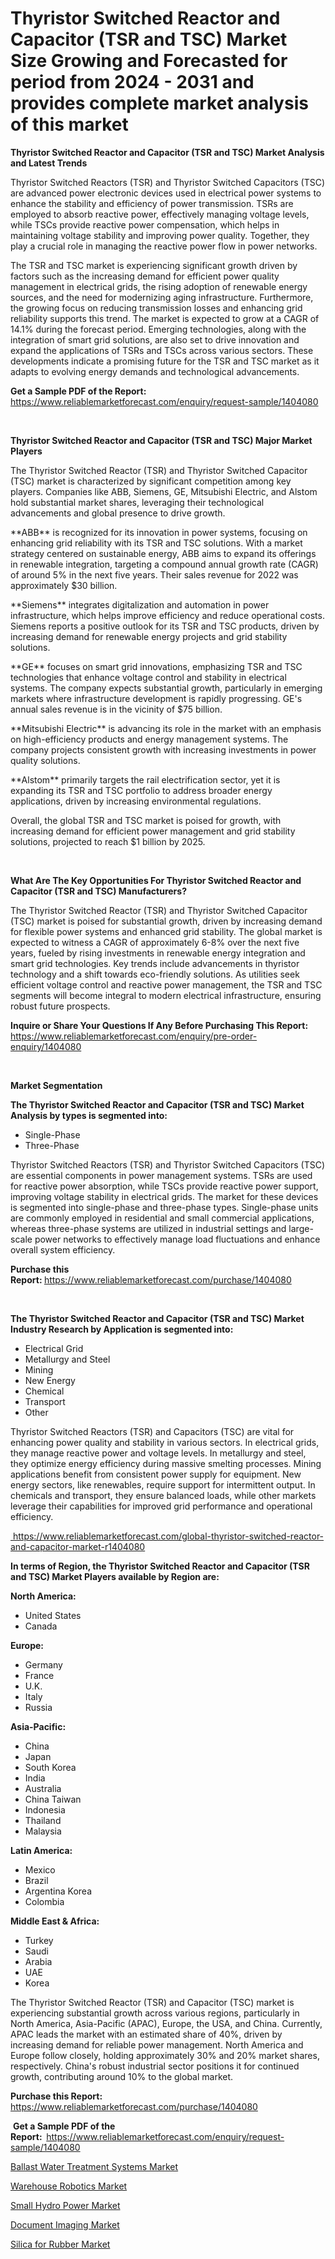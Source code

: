 <p><h1>Thyristor Switched Reactor and Capacitor (TSR and TSC) Market Size Growing and Forecasted for period from 2024 - 2031 and provides complete market analysis of this market</h1></p><p><strong>Thyristor Switched Reactor and Capacitor (TSR and TSC) Market Analysis and Latest Trends</strong></p>
<p><p>Thyristor Switched Reactors (TSR) and Thyristor Switched Capacitors (TSC) are advanced power electronic devices used in electrical power systems to enhance the stability and efficiency of power transmission. TSRs are employed to absorb reactive power, effectively managing voltage levels, while TSCs provide reactive power compensation, which helps in maintaining voltage stability and improving power quality. Together, they play a crucial role in managing the reactive power flow in power networks.</p><p>The TSR and TSC market is experiencing significant growth driven by factors such as the increasing demand for efficient power quality management in electrical grids, the rising adoption of renewable energy sources, and the need for modernizing aging infrastructure. Furthermore, the growing focus on reducing transmission losses and enhancing grid reliability supports this trend. The market is expected to grow at a CAGR of 14.1% during the forecast period. Emerging technologies, along with the integration of smart grid solutions, are also set to drive innovation and expand the applications of TSRs and TSCs across various sectors. These developments indicate a promising future for the TSR and TSC market as it adapts to evolving energy demands and technological advancements.</p></p>
<p><strong>Get a Sample PDF of the Report:&nbsp;</strong> <a href="https://www.reliablemarketforecast.com/enquiry/request-sample/1404080?utm_campaign=1326&utm_medium=2&utm_source=Github&utm_content=ia&utm_term=23102024&utm_id=thyristor-switched-reactor-and-capacitor-tsr-and-tsc">https://www.reliablemarketforecast.com/enquiry/request-sample/1404080</a></p>
<p>&nbsp;</p>
<p><strong>Thyristor Switched Reactor and Capacitor (TSR and TSC) Major Market Players</strong></p>
<p><p>The Thyristor Switched Reactor (TSR) and Thyristor Switched Capacitor (TSC) market is characterized by significant competition among key players. Companies like ABB, Siemens, GE, Mitsubishi Electric, and Alstom hold substantial market shares, leveraging their technological advancements and global presence to drive growth.</p><p>**ABB** is recognized for its innovation in power systems, focusing on enhancing grid reliability with its TSR and TSC solutions. With a market strategy centered on sustainable energy, ABB aims to expand its offerings in renewable integration, targeting a compound annual growth rate (CAGR) of around 5% in the next five years. Their sales revenue for 2022 was approximately $30 billion.</p><p>**Siemens** integrates digitalization and automation in power infrastructure, which helps improve efficiency and reduce operational costs. Siemens reports a positive outlook for its TSR and TSC products, driven by increasing demand for renewable energy projects and grid stability solutions.</p><p>**GE** focuses on smart grid innovations, emphasizing TSR and TSC technologies that enhance voltage control and stability in electrical systems. The company expects substantial growth, particularly in emerging markets where infrastructure development is rapidly progressing. GE's annual sales revenue is in the vicinity of $75 billion.</p><p>**Mitsubishi Electric** is advancing its role in the market with an emphasis on high-efficiency products and energy management systems. The company projects consistent growth with increasing investments in power quality solutions.</p><p>**Alstom** primarily targets the rail electrification sector, yet it is expanding its TSR and TSC portfolio to address broader energy applications, driven by increasing environmental regulations.</p><p>Overall, the global TSR and TSC market is poised for growth, with increasing demand for efficient power management and grid stability solutions, projected to reach $1 billion by 2025.</p></p>
<p>&nbsp;</p>
<p><strong>What Are The Key Opportunities For Thyristor Switched Reactor and Capacitor (TSR and TSC) Manufacturers?</strong></p>
<p><p>The Thyristor Switched Reactor (TSR) and Thyristor Switched Capacitor (TSC) market is poised for substantial growth, driven by increasing demand for flexible power systems and enhanced grid stability. The global market is expected to witness a CAGR of approximately 6-8% over the next five years, fueled by rising investments in renewable energy integration and smart grid technologies. Key trends include advancements in thyristor technology and a shift towards eco-friendly solutions. As utilities seek efficient voltage control and reactive power management, the TSR and TSC segments will become integral to modern electrical infrastructure, ensuring robust future prospects.</p></p>
<p><strong>Inquire or Share Your Questions If Any Before Purchasing This Report:</strong> <a href="https://www.reliablemarketforecast.com/enquiry/pre-order-enquiry/1404080?utm_campaign=1326&utm_medium=2&utm_source=Github&utm_content=ia&utm_term=23102024&utm_id=thyristor-switched-reactor-and-capacitor-tsr-and-tsc">https://www.reliablemarketforecast.com/enquiry/pre-order-enquiry/1404080</a></p>
<p>&nbsp;</p>
<p><strong>Market Segmentation</strong></p>
<p><strong>The Thyristor Switched Reactor and Capacitor (TSR and TSC) Market Analysis by types is segmented into:</strong></p>
<p><ul><li>Single-Phase</li><li>Three-Phase</li></ul></p>
<p><p>Thyristor Switched Reactors (TSR) and Thyristor Switched Capacitors (TSC) are essential components in power management systems. TSRs are used for reactive power absorption, while TSCs provide reactive power support, improving voltage stability in electrical grids. The market for these devices is segmented into single-phase and three-phase types. Single-phase units are commonly employed in residential and small commercial applications, whereas three-phase systems are utilized in industrial settings and large-scale power networks to effectively manage load fluctuations and enhance overall system efficiency.</p></p>
<p><strong>Purchase this Report:&nbsp;</strong><a href="https://www.reliablemarketforecast.com/purchase/1404080?utm_campaign=1326&utm_medium=2&utm_source=Github&utm_content=ia&utm_term=23102024&utm_id=thyristor-switched-reactor-and-capacitor-tsr-and-tsc">https://www.reliablemarketforecast.com/purchase/1404080</a></p>
<p>&nbsp;</p>
<p><strong>The Thyristor Switched Reactor and Capacitor (TSR and TSC) Market Industry Research by Application is segmented into:</strong></p>
<p><ul><li>Electrical Grid</li><li>Metallurgy and Steel</li><li>Mining</li><li>New Energy</li><li>Chemical</li><li>Transport</li><li>Other</li></ul></p>
<p><p>Thyristor Switched Reactors (TSR) and Capacitors (TSC) are vital for enhancing power quality and stability in various sectors. In electrical grids, they manage reactive power and voltage levels. In metallurgy and steel, they optimize energy efficiency during massive smelting processes. Mining applications benefit from consistent power supply for equipment. New energy sectors, like renewables, require support for intermittent output. In chemicals and transport, they ensure balanced loads, while other markets leverage their capabilities for improved grid performance and operational efficiency.</p></p>
<p><a href="https://www.reliablemarketforecast.com/global-thyristor-switched-reactor-and-capacitor-market-r1404080?utm_campaign=1326&utm_medium=2&utm_source=Github&utm_content=ia&utm_term=23102024&utm_id=thyristor-switched-reactor-and-capacitor-tsr-and-tsc">&nbsp;https://www.reliablemarketforecast.com/global-thyristor-switched-reactor-and-capacitor-market-r1404080</a></p>
<p><strong>In terms of Region, the Thyristor Switched Reactor and Capacitor (TSR and TSC) Market Players available by Region are:</strong></p>
<p>
    <p> <strong> North America: </strong>
        <ul>
            <li>United States</li>
            <li>Canada</li>
        </ul>
        </p> 
    <p> <strong> Europe: </strong>
        <ul>
            <li>Germany</li>
            <li>France</li>
            <li>U.K.</li>
            <li>Italy</li>
            <li>Russia</li>
        </ul>
        </p> 
    <p> <strong> Asia-Pacific: </strong>
        <ul>
            <li>China</li>
            <li>Japan</li>
            <li>South Korea</li>
            <li>India</li>
            <li>Australia</li>
            <li>China Taiwan</li>
            <li>Indonesia</li>
            <li>Thailand</li>
            <li>Malaysia</li>
        </ul>
        </p> 
    <p> <strong> Latin America: </strong>
        <ul>
            <li>Mexico</li>
            <li>Brazil</li>
            <li>Argentina Korea</li>
            <li>Colombia</li>
        </ul>
        </p> 
    <p> <strong> Middle East & Africa: </strong>
        <ul>
            <li>Turkey</li>
            <li>Saudi</li>
            <li>Arabia</li>
            <li>UAE</li>
            <li>Korea</li>
        </ul>
    </p>
    </p>
<p><p>The Thyristor Switched Reactor (TSR) and Capacitor (TSC) market is experiencing substantial growth across various regions, particularly in North America, Asia-Pacific (APAC), Europe, the USA, and China. Currently, APAC leads the market with an estimated share of 40%, driven by increasing demand for reliable power management. North America and Europe follow closely, holding approximately 30% and 20% market shares, respectively. China's robust industrial sector positions it for continued growth, contributing around 10% to the global market.</p></p>
<p><strong>Purchase this Report: </strong><a href="https://www.reliablemarketforecast.com/purchase/1404080?utm_campaign=1326&utm_medium=2&utm_source=Github&utm_content=ia&utm_term=23102024&utm_id=thyristor-switched-reactor-and-capacitor-tsr-and-tsc">https://www.reliablemarketforecast.com/purchase/1404080</a></p>
<p>&nbsp;<strong>Get a Sample PDF of the Report:&nbsp;&nbsp;</strong><a href="https://www.reliablemarketforecast.com/enquiry/request-sample/1404080?utm_campaign=1326&utm_medium=2&utm_source=Github&utm_content=ia&utm_term=23102024&utm_id=thyristor-switched-reactor-and-capacitor-tsr-and-tsc">https://www.reliablemarketforecast.com/enquiry/request-sample/1404080</a></p>
<p><strong></strong></p>
<p><p><a href="https://issuu.com/reportprime-2/docs/ballast-water-treatment-systems-mar_7b853950f0403c?utm_campaign=1326&utm_medium=2&utm_source=Github&utm_content=ia&utm_term=23102024&utm_id=thyristor-switched-reactor-and-capacitor-tsr-and-tsc">Ballast Water Treatment Systems Market</a></p><p><a href="https://issuu.com/reportprime-2/docs/warehouse-robotics-market-size-2030_0b19e1f81e7fa1?utm_campaign=1326&utm_medium=2&utm_source=Github&utm_content=ia&utm_term=23102024&utm_id=thyristor-switched-reactor-and-capacitor-tsr-and-tsc">Warehouse Robotics Market</a></p><p><a href="https://www.linkedin.com/pulse/small-hydro-power-market-overview-global-trends-future-prospects-7ixxc?utm_campaign=1326&utm_medium=2&utm_source=Github&utm_content=ia&utm_term=23102024&utm_id=thyristor-switched-reactor-and-capacitor-tsr-and-tsc">Small Hydro Power Market</a></p><p><a href="https://www.linkedin.com/pulse/document-imaging-market-shifts-strategic-analysis-2024-2031-mileele-tagnc?utm_campaign=1326&utm_medium=2&utm_source=Github&utm_content=ia&utm_term=23102024&utm_id=thyristor-switched-reactor-and-capacitor-tsr-and-tsc">Document Imaging Market</a></p><p><a href="https://github.com/symvarepaci/Market-Research-Report-List-1/blob/main/silica-for-rubber-market.md?utm_campaign=1326&utm_medium=2&utm_source=Github&utm_content=ia&utm_term=23102024&utm_id=thyristor-switched-reactor-and-capacitor-tsr-and-tsc">Silica for Rubber Market</a></p></p>